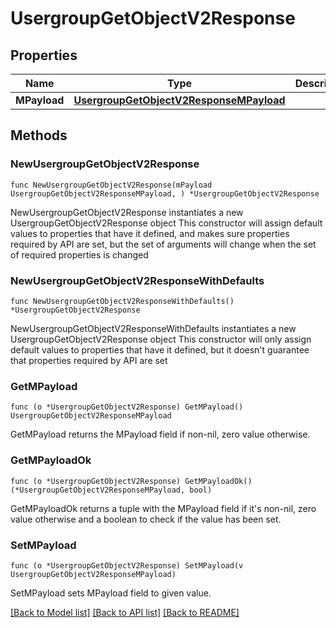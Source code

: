 # UsergroupGetObjectV2Response

## Properties

Name | Type | Description | Notes
------------ | ------------- | ------------- | -------------
**MPayload** | [**UsergroupGetObjectV2ResponseMPayload**](UsergroupGetObjectV2ResponseMPayload.md) |  | 

## Methods

### NewUsergroupGetObjectV2Response

`func NewUsergroupGetObjectV2Response(mPayload UsergroupGetObjectV2ResponseMPayload, ) *UsergroupGetObjectV2Response`

NewUsergroupGetObjectV2Response instantiates a new UsergroupGetObjectV2Response object
This constructor will assign default values to properties that have it defined,
and makes sure properties required by API are set, but the set of arguments
will change when the set of required properties is changed

### NewUsergroupGetObjectV2ResponseWithDefaults

`func NewUsergroupGetObjectV2ResponseWithDefaults() *UsergroupGetObjectV2Response`

NewUsergroupGetObjectV2ResponseWithDefaults instantiates a new UsergroupGetObjectV2Response object
This constructor will only assign default values to properties that have it defined,
but it doesn't guarantee that properties required by API are set

### GetMPayload

`func (o *UsergroupGetObjectV2Response) GetMPayload() UsergroupGetObjectV2ResponseMPayload`

GetMPayload returns the MPayload field if non-nil, zero value otherwise.

### GetMPayloadOk

`func (o *UsergroupGetObjectV2Response) GetMPayloadOk() (*UsergroupGetObjectV2ResponseMPayload, bool)`

GetMPayloadOk returns a tuple with the MPayload field if it's non-nil, zero value otherwise
and a boolean to check if the value has been set.

### SetMPayload

`func (o *UsergroupGetObjectV2Response) SetMPayload(v UsergroupGetObjectV2ResponseMPayload)`

SetMPayload sets MPayload field to given value.



[[Back to Model list]](../README.md#documentation-for-models) [[Back to API list]](../README.md#documentation-for-api-endpoints) [[Back to README]](../README.md)


